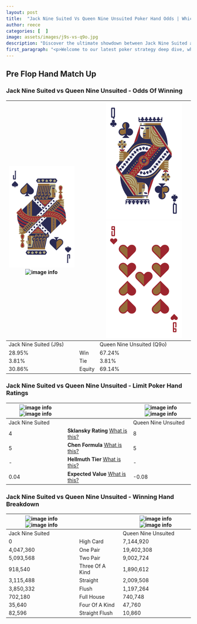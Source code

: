 ```yaml
---
layout: post
title:  "Jack Nine Suited Vs Queen Nine Unsuited Poker Hand Odds | Which Is The Better Hand In Poker? A Complete Guide"
author: reece
categories: [  ]
image: assets/images/j9s-vs-q9o.jpg
description: "Discover the ultimate showdown between Jack Nine Suited and Queen Nine Unsuited in poker! Uncover the odds, strategies, and scenarios where one hand triumphs over the other. Get ready to up your poker game with this thrilling analysis."
first_paragraph: "<p>Welcome to our latest poker strategy deep dive, where we're pitting two distinct hands against each other in a high-stakes showdown: Jack Nine Suited vs Queen Nine Unsuited.</p><p>In the dynamic world of poker, every decision counts, and knowing which hand holds the upper hand is key to your success at the table.</p><p>In this article, we'll dissect these two hands, explore the scenarios where one dominates the other, and equip you with the knowledge to make strategic choices that can tip the odds in your favor.</p><p>Get ready to unravel the intriguing dynamics of these poker hands and elevate your game to new heights.</p>"
---
```




[comment]: # (sp0)

## Pre Flop Hand Match Up

<div class="table hand-ratings" markdown="1"> 



### Jack Nine Suited vs Queen Nine Unsuited - Odds Of Winning


    
| ![image info](assets/images/hand1/j.png) ![image info](assets/images/hand1/9s.png) |  | ![image info](assets/images/hand2/q.png) ![image info](assets/images/hand2/9o.png) |
| -------- | -------- | -------- |
| Jack Nine Suited (J9s) |  | Queen Nine Unsuited (Q9o) |
| 28.95% | Win | 67.24% |
| 3.81% | Tie | 3.81% |
| 30.86% | Equity | 69.14% |




[comment]: # (sp1)



### Jack Nine Suited vs Queen Nine Unsuited - Limit Poker Hand Ratings


    
| ![image info](https://www.riverpairs.com/assets/images/hand1/j.png) ![image info](https://www.riverpairs.com/assets/images/hand1/9s.png) |  | ![image info](https://www.riverpairs.com/assets/images/hand2/q.png) ![image info](https://www.riverpairs.com/assets/images/hand2/9o.png) |
| -------- | -------- | -------- |
| Jack Nine Suited |  | Queen Nine Unsuited |
| 4 | **Sklansky Rating** [What is this?](/sklansky-rating-explained) | 8 |
| 5 | **Chen Formula** [What is this?](/chen-formula-explained) | 5 |
| - | **Hellmuth Tier** [What is this?](/Hellmuth-tier-explained) | - |
| 0.04 | **Expected Value** [What is this?](/expected-value-explained) | -0.08 |




[comment]: # (sp2)



### Jack Nine Suited vs Queen Nine Unsuited - Winning Hand Breakdown


    
| ![image info](https://www.riverpairs.com/assets/images/hand1/j.png) ![image info](https://www.riverpairs.com/assets/images/hand1/9s.png) |  | ![image info](https://www.riverpairs.com/assets/images/hand2/q.png) ![image info](https://www.riverpairs.com/assets/images/hand2/9o.png) |
| -------- | -------- | -------- |
| Jack Nine Suited |  | Queen Nine Unsuited |
| 0 | High Card | 7,144,920 |
| 4,047,360 | One Pair | 19,402,308 |
| 5,093,568 | Two Pair | 9,002,724 |
| 918,540 | Three Of A Kind | 1,890,612 |
| 3,115,488 | Straight | 2,009,508 |
| 3,850,332 | Flush | 1,197,264 |
| 702,180 | Full House | 740,748 |
| 35,640 | Four Of A Kind | 47,760 |
| 82,596 | Straight Flush | 10,860 |




[comment]: # (sp3)



</div>

[comment]: # (sp4)



[comment]: # (sp5)

